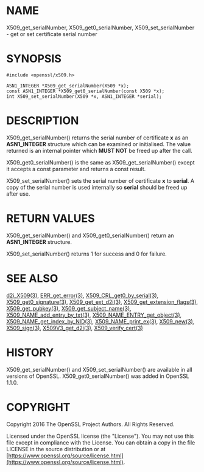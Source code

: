 # NAME

X509\_get\_serialNumber,
X509\_get0\_serialNumber,
X509\_set\_serialNumber
\- get or set certificate serial number

# SYNOPSIS

    #include <openssl/x509.h>

    ASN1_INTEGER *X509_get_serialNumber(X509 *x);
    const ASN1_INTEGER *X509_get0_serialNumber(const X509 *x);
    int X509_set_serialNumber(X509 *x, ASN1_INTEGER *serial);

# DESCRIPTION

X509\_get\_serialNumber() returns the serial number of certificate **x** as an
**ASN1\_INTEGER** structure which can be examined or initialised. The value
returned is an internal pointer which **MUST NOT** be freed up after the call.

X509\_get0\_serialNumber() is the same as X509\_get\_serialNumber() except it
accepts a const parameter and returns a const result.

X509\_set\_serialNumber() sets the serial number of certificate **x** to
**serial**. A copy of the serial number is used internally so **serial** should
be freed up after use.

# RETURN VALUES

X509\_get\_serialNumber() and X509\_get0\_serialNumber() return an **ASN1\_INTEGER**
structure.

X509\_set\_serialNumber() returns 1 for success and 0 for failure.

# SEE ALSO

[d2i\_X509(3)](http://man.he.net/man3/d2i_X509),
[ERR\_get\_error(3)](http://man.he.net/man3/ERR_get_error),
[X509\_CRL\_get0\_by\_serial(3)](http://man.he.net/man3/X509_CRL_get0_by_serial),
[X509\_get0\_signature(3)](http://man.he.net/man3/X509_get0_signature),
[X509\_get\_ext\_d2i(3)](http://man.he.net/man3/X509_get_ext_d2i),
[X509\_get\_extension\_flags(3)](http://man.he.net/man3/X509_get_extension_flags),
[X509\_get\_pubkey(3)](http://man.he.net/man3/X509_get_pubkey),
[X509\_get\_subject\_name(3)](http://man.he.net/man3/X509_get_subject_name),
[X509\_NAME\_add\_entry\_by\_txt(3)](http://man.he.net/man3/X509_NAME_add_entry_by_txt),
[X509\_NAME\_ENTRY\_get\_object(3)](http://man.he.net/man3/X509_NAME_ENTRY_get_object),
[X509\_NAME\_get\_index\_by\_NID(3)](http://man.he.net/man3/X509_NAME_get_index_by_NID),
[X509\_NAME\_print\_ex(3)](http://man.he.net/man3/X509_NAME_print_ex),
[X509\_new(3)](http://man.he.net/man3/X509_new),
[X509\_sign(3)](http://man.he.net/man3/X509_sign),
[X509V3\_get\_d2i(3)](http://man.he.net/man3/X509V3_get_d2i),
[X509\_verify\_cert(3)](http://man.he.net/man3/X509_verify_cert)

# HISTORY

X509\_get\_serialNumber() and X509\_set\_serialNumber() are available in
all versions of OpenSSL. X509\_get0\_serialNumber() was added in OpenSSL 1.1.0.

# COPYRIGHT

Copyright 2016 The OpenSSL Project Authors. All Rights Reserved.

Licensed under the OpenSSL license (the "License").  You may not use
this file except in compliance with the License.  You can obtain a copy
in the file LICENSE in the source distribution or at
[https://www.openssl.org/source/license.html](https://www.openssl.org/source/license.html).

